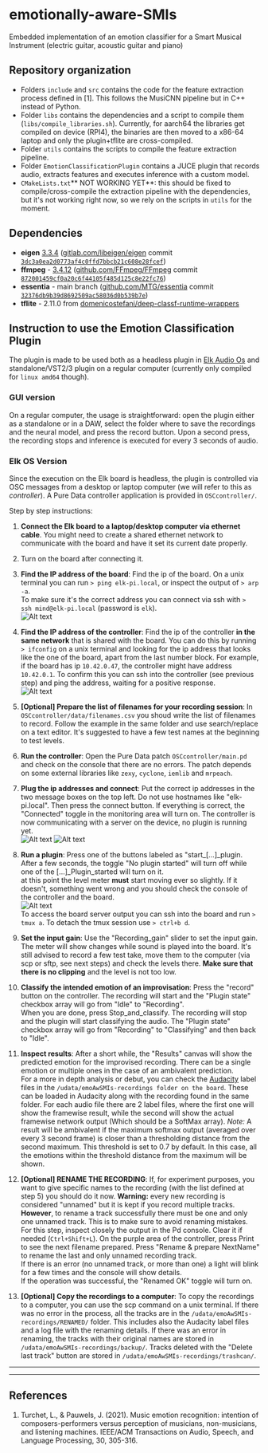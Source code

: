 # emotionally-aware-SMIs
Embedded implementation of an emotion classifier for a Smart Musical Instrument (electric guitar, acoustic guitar and piano)

## Repository organization
- Folders ```include``` and ```src``` contains the code for the feature extraction process defined in [1]. This follows the MusiCNN pipeline but in C++ instead of Python.
- Folder ```libs``` contains the dependencies and a script to compile them (```libs/compile_libraries.sh```). Currently, for aarch64 the libraries get compiled on device (RPI4), the binaries are then moved to a x86-64 laptop and only the plugin+tflite are cross-compiled.
- Folder ```utils``` contains the scripts to compile the feature extraction pipeline.
- Folder ```EmotionClassificationPlugin``` contains a JUCE plugin that records audio, extracts features and executes inference with a custom model.
- ```CMakeLists.txt```** NOT WORKING YET**: this should be fixed to compile/cross-compile the extraction pipeline with the dependencies, but it's not working right now, so we rely on the scripts in ```utils``` for the moment.

## Dependencies

<!-- - zlib - 1.2.13 ([github.com/madler/zlib](https://github.com/madler/zlib) commit ```04f42ceca40f73e2978b50e93806c2a18c1281fc```) -->
- **eigen** [3.3.4](https://gitlab.com/libeigen/eigen/-/releases/3.3.4) ([gitlab.com/libeigen/eigen](https://gitlab.com/libeigen/eigen) commit [```3dc3a0ea2d0773af4c0ffd7bbcb21c608e28fcef```](https://gitlab.com/libeigen/eigen/tree/3dc3a0ea2d0773af4c0ffd7bbcb21c608e28fcef))
- **ffmpeg** - [3.4.12](https://github.com/FFmpeg/FFmpeg/releases/tag/n3.4.12) ([github.com/FFmpeg/FFmpeg](https://github.com/FFmpeg/FFmpeg) commit [```872001459cf0a20c6f44105f485d125c8e22fc76```](https://github.com/FFmpeg/FFmpeg/tree/872001459cf0a20c6f44105f485d125c8e22fc76))
- **essentia** - main branch ([github.com/MTG/essentia](https://github.com/MTG/essentia) commit [```32376db9b39d8692509ac58036d0b539b7e```](https://github.com/MTG/essentia/tree/32376db9b39d8692509ac58036d0b539b7e))
- **tflite** - 2.11.0 from [domenicostefani/deep-classf-runtime-wrappers](https://github.com/domenicostefani/deep-classf-runtime-wrappers)

## Instruction to use the Emotion Classification Plugin

The plugin is made to be used both as a headless plugin in [Elk Audio Os](https://www.elk.audio/start) and standalone/VST2/3 plugin on a regular computer (currently only compiled for ```linux amd64``` though).  
### GUI version
On a regular computer, the usage is straightforward: open the plugin either as a standalone or in a DAW, select the folder where to save the recordings and the neural model, and press the record button. Upon a second press, the recording stops and inference is executed for every 3 seconds of audio.
### Elk OS Version
Since the execution on the Elk board is headless, the plugin is controlled via OSC messages from a desktop or laptop computer (we will refer to this as *controller*). A Pure Data controller application is provided in ```OSCcontroller/```.

Step by step instructions:
1. **Connect the Elk board to a laptop/desktop computer via ethernet cable**. You might need to create a shared ethernet network to communicate with the board and have it set its current date properly.  
2. Turn on the board after connecting it.
3. **Find the IP address of the board**: Find the ip of the board. On a unix terminal you can run ```> ping elk-pi.local```, or inspect the output of ```> arp -a```.  
To make sure it's the correct address you can connect via ssh with ```> ssh mind@elk-pi.local``` (password is ```elk```).  
![Alt text](docs//images/ip_board.png)  

4. **Find the IP address of the controller**: Find the ip of the controller **in the same network** that is shared with the board. You can do this by running ```> ifconfig``` on a unix terminal and looking for the ip address that looks like the one of the board, apart from the last number block. For example, if the board has ip ```10.42.0.47```, the controller might have address ```10.42.0.1```. To confirm this you can ssh into the controller (see previous step) and ping the address, waiting for a positive response.  
![Alt text](docs//images/ip_controller.png)  

5. **[Optional] Prepare the list of filenames for your recording session**: In ```OSCcontroller/data/filenames.csv``` you shoud write the list of filenames to record. Follow the example in the same folder and use search/replace on a text editor. It's suggested to have a few test names at the beginning to test levels.
6. **Run the controller**: Open the Pure Data patch ```OSCcontroller/main.pd``` and check on the console that there are no errors. The patch depends on some external libraries like ```zexy```, ```cyclone```, ```iemlib``` and ```mrpeach```.
7. **Plug the ip addresses and connect**: Put the correct ip addresses in the two message boxes on the top left. Do not use hostnames like "elk-pi.local". Then press the connect button. If everything is correct, the "Connected" toggle in the monitoring area will turn on. The controller is now communicating with a server on the device, no plugin is running yet.  
![Alt text](docs//images/connect.png)
![Alt text](docs//images/connection_state.png)  


8. **Run a plugin**: Press one of the buttons labeled as "start_[...]_plugin. After a few seconds, the toggle "No plugin started" will turn off while one of the [...]_Plugin_started will turn on it.  
at this point the level meter **must** start moving ever so slightly. If it doesn't, something went wrong and you should check the console of the controller and the board.  
![Alt text](docs//images/monitor_level.png)  
To access the board server output you can ssh into the board and run ```> tmux a```. To detach the tmux session use ```> ctrl+b d```.
9. **Set the input gain**: Use the "Recording_gain" slider to set the input gain. The meter will show changes while sound is played into the board. It's still advised to record a few test take, move them to the computer (via scp or sftp, see next steps) and check the levels there. **Make sure that there is no clipping** and the level is not too low.
10. **Classify the intended emotion of an improvisation**: Press the "record" button on the controller. The recording will start and the "Plugin state" checkbox array will go from "Idle" to "Recording".  
When you are done, press Stop_and_classify. 
The recording will stop and the plugin will start classifying the audio. The "Plugin state" checkbox array will go from "Recording" to "Classifying" and then back to "Idle".

11. **Inspect results**: After a short while, the "Results" canvas will show the predicted emotion for the improvised recording. There can be a single emotion or multiple ones in the case of an ambivalent prediction.  
For a more in depth analysis or debut, you can check the [Audacity](https://www.audacityteam.org/) label files in the ```/udata/emoAwSMIs-recordings folder on the board```. These can be loaded in Audacity along with the recording found in the same folder. For each audio file there are 2 label files, where the first one will show the framewise result, while the second will show the actual framewise network output (Which should be a SoftMax array).
*Note:* A result will be ambivalent if the maximum softmax output (averaged over every 3 second frame) is closer than a thresholding distance from the second maximum. This threshold is set to 0.7 by default. In this case, all the emotions within the threshold distance from the maximum will be shown.
12. **[Optional] RENAME THE RECORDING**: If, for experiment purposes, you want to give specific names to the recording (with the list defined at step 5) you should do it now. **Warning:** every new recording is considered "unnamed" but it is kept if you record multiple tracks. **However**, to rename a track successfully there must be one and only one unnamed track. This is to make sure to avoid renaming mistakes.  
For this step, inspect closely the output in the Pd console. Clear it if needed (`Ctrl+Shift+L`).
On the purple area of the controller, press Print to see the next filename prepared. Press "Rename & prepare NextName" to rename the last and only unnamed recording track.  
If there is an error (no unnamed track, or more than one) a light will blink for a few times and the console will show details.  
If the operation was successful, the "Renamed OK" toggle will turn on.

13. **[Optional] Copy the recordings to a computer**: To copy the recordings to a computer, you can use the scp command on a unix terminal. If there was no error in the process, all the tracks are in the `/udata/emoAwSMIs-recordings/RENAMED/` folder. This includes also the Audacity label files and a log file with the renaming details.
If there was an error in renaming, the tracks with their original names are stored in `/udata/emoAwSMIs-recordings/backup/`. Tracks deleted with the "Delete last track" button are stored in `/udata/emoAwSMIs-recordings/trashcan/`.
___


___
## References

1. Turchet, L., & Pauwels, J. (2021). Music emotion recognition: intention of composers-performers versus perception of musicians, non-musicians, and listening machines. IEEE/ACM Transactions on Audio, Speech, and Language Processing, 30, 305-316.